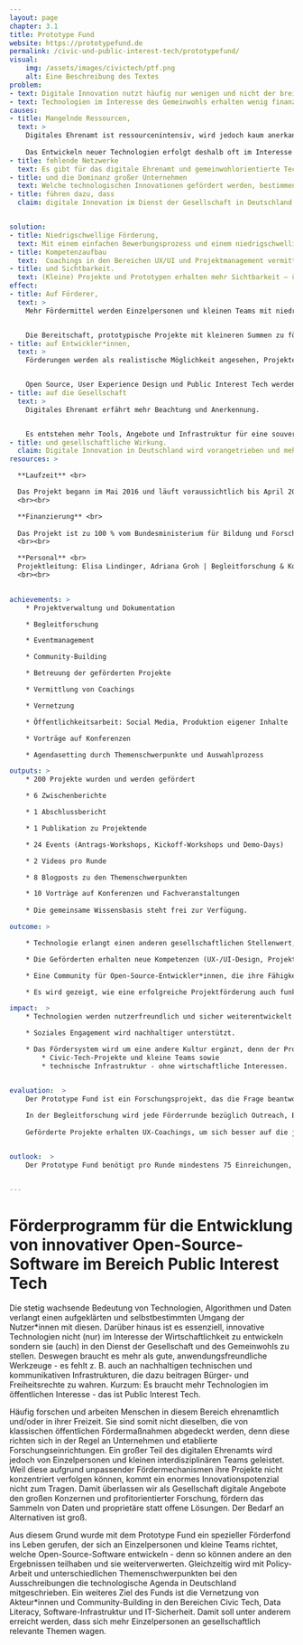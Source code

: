 ```yaml
---
layout: page
chapter: 3.1
title: Prototype Fund
website: https://prototypefund.de
permalink: /civic-und-public-interest-tech/prototypefund/
visual:
    img: /assets/images/civictech/ptf.png
    alt: Eine Beschreibung des Textes
problem:
- text: Digitale Innovation nutzt häufig nur wenigen und nicht der breiten Gesellschaft.
- text: Technologien im Interesse des Gemeinwohls erhalten wenig finanzielle Förderung.
causes:
- title: Mangelnde Ressourcen,
  text: >
    Digitales Ehrenamt ist ressourcenintensiv, wird jedoch kaum anerkannt oder finanziert. 
    
    Das Entwickeln neuer Technologien erfolgt deshalb oft im Interesse von Wirtschaftlichkeit oder Datenverwertbarkeit.
- title: fehlende Netzwerke
  text: Es gibt für das digitale Ehrenamt und gemeinwohlorientierte Technologieentwicklung kaum Netzwerke, die sich für eine Verbesserung der Situation einsetzen können.
- title: und die Dominanz großer Unternehmen
  text: Welche technologischen Innovationen gefördert werden, bestimmen derzeit große internationale Konzerne oder Kapitalgeber. Dabei liegt oftmals die Expertise darüber, welche Entwicklungen wirklich benötigt werden oder welche Innovationen der Skalierung bedürfen, in der Gesellschaft - diese wird aber nicht einbezogen.
- title: führen dazu, dass
  claim: digitale Innovation im Dienst der Gesellschaft in Deutschland kaum stattfindet.


solution:
- title: Niedrigschwellige Förderung,
  text: Mit einem einfachen Bewerbungsprozess und einem niedrigschwelligen Förderverfahren zeigen wir, dass die Förderung digitaler Innovationen aus der Gesellschaft möglich und wünschenswert ist.
- title: Kompetenzaufbau
  text:  Coachings in den Bereichen UX/UI und Projektmanagement vermitteln der Open-Source-Community Wissen, das bei der Umsetzung weiterer Projekte nützlich sein kann.
- title: und Sichtbarkeit.
  text: (Kleine) Projekte und Prototypen erhalten mehr Sichtbarkeit – über die Website des Prototype Fund, Medien, Konferenzen und andere Veranstaltungen sowie aktive Vernetzungsarbeit.
effect:
- title: Auf Förderer,
  text: >
    Mehr Fördermittel werden Einzelpersonen und kleinen Teams mit niedrigschwelligen Verfahren bereitgestellt.


    Die Bereitschaft, prototypische Projekte mit kleineren Summen zu fördern, steigt.
- title: auf Entwickler*innen,
  text: >
    Förderungen werden als realistische Möglichkeit angesehen, Projekte umzusetzen.


    Open Source, User Experience Design und Public Interest Tech werden als Konzepte weiter verbreitet.
- title: auf die Gesellschaft
  text: >
    Digitales Ehrenamt erfährt mehr Beachtung und Anerkennung.


    Es entstehen mehr Tools, Angebote und Infrastruktur für eine souveräne, digital handlungsfähige und informierte Gesellschaft.
- title: und gesellschaftliche Wirkung.
  claim: Digitale Innovation in Deutschland wird vorangetrieben und mehr digitale Tools sowie sichere Infrastruktur für die Gesellschaft werden geschaffen.
resources: >

  **Laufzeit** <br>

  Das Projekt begann im Mai 2016 ​und läuft voraussichtlich bis ​April 2021. Es handelt sich damit für 2019 um eine ganzjährige Laufzeit.
  <br><br>

  **Finanzierung** <br>
  
  Das Projekt ist zu 100 % vom Bundesministerium für Bildung und Forschung finanziert. Das Budget für 2019 beträgt 491.215 €.
  <br><br>

  **Personal** <br>
  Projektleitung: Elisa Lindinger, Adriana Groh | Begleitforschung & Kommunikation: Katharina Meyer | Projektmanagement: Adriana Groh, Thomas Friese, Marie Gutbub, Michael Peters | Controlling: Nadine Evers, Juliane Krüger | technische Administration: Gregor Gilka
  <br><br>

 
achievements: >
    * Projektverwaltung und Dokumentation

    * Begleitforschung

    * Eventmanagement

    * Community-Building

    * Betreuung der geförderten Projekte

    * Vermittlung von Coachings

    * Vernetzung

    * Öffentlichkeitsarbeit: Social Media, Produktion eigener Inhalte

    * Vorträge auf Konferenzen

    * Agendasetting durch Themenschwerpunkte und Auswahlprozess

outputs: >
    * 200 Projekte wurden und werden gefördert

    * 6 Zwischenberichte

    * 1 Abschlussbericht

    * 1 Publikation zu Projektende

    * 24 Events (Antrags-Workshops, Kickoff-Workshops und Demo-Days)

    * 2 Videos pro Runde

    * 8 Blogposts zu den Themenschwerpunkten

    * 10 Vorträge auf Konferenzen und Fachveranstaltungen
    
    * Die gemeinsame Wissensbasis steht frei zur Verfügung.

outcome: >

    * Technologie erlangt einen anderen gesellschaftlichen Stellenwert, da ihre positiven Aspekte gegenüber den Risiken herausgestellt werden.

    * Die Geförderten erhalten neue Kompetenzen (UX-/UI-Design, Projektmanagement etc.).

    * Eine Community für Open-Source-Entwickler*innen, die ihre Fähigkeiten und Ressourcen in den Dienst der Gesellschaft stellen, wird aufgebaut.

    * Es wird gezeigt, wie eine erfolgreiche Projektförderung auch funktionieren kann. Der Fund ist somit Vorbild - und wird in Teilen von anderen Förderern aufgegriffen.

impact:  >
    * Technologien werden nutzerfreundlich und sicher weiterentwickelt.

    * Soziales Engagement wird nachhaltiger unterstützt.

    * Das Fördersystem wird um eine andere Kultur ergänzt, denn der Prototype Fund fördert 
        * Civic-Tech-Projekte und kleine Teams sowie
        * technische Infrastruktur - ohne wirtschaftliche Interessen.


evaluation:  >
    Der Prototype Fund ist ein Forschungsprojekt, das die Frage beantworten will, wie neue Zielgruppen für öffentliche Fördergelder erschlossen werden können und wie die öffentlichen Fördermaßnahmen so angepasst werden können, dass sie für neue Zielgruppen auch nutzbar sind. Einzelpersonen und kleine Teams sind die Zielgruppe des Prototype Funds, denn für diese existiert bisher keine niedrigschwellige Förderung mit öffentlichen Mitteln. Der Prototype Fund richtet sich deswegen gezielt an Softwareentwickler*\innen und kleine, interdisziplinäre Teams, die gesellschaftliche Themen vorantreiben. 
    
    In der Begleitforschung wird jede Förderrunde bezüglich Outreach, Bewerbungs- und Bewertungsprozess sowie mit Blick auf die Umsetzungsphase evaluiert. Ausgehend von den jeweiligen Ergebnissen werden die Fördermodalitäten von Runde zu Runde angepasst. Besonders hervorzuheben ist hier der Anstieg der Förderquote von 60 % auf 95 % - der Eigenanteil, den die Projekte einbringen müssen, hat sich somit deutlich verringert. 
    
    Geförderte Projekte erhalten UX-Coachings, um sich besser auf die jeweilige Zielgruppe einzustellen sowie Coachings zu Projektmanagement. Die Coachings wurden von den geförderten Projekten durchweg positiv evaluiert. 


outlook:  >
    Der Prototype Fund benötigt pro Runde mindestens 75 Einreichungen, um fortgeführt zu werden. Aufgrund der viel größeren Anzahl an Bewerbungen in den ersten beiden Runden wurde das Projekt im Sommer 2017 um zwei Jahre und vier weitere Runden verlängert. Das Programm legt besonderen Wert darauf, mit jedem Call neue Zielgruppen anzusprechen und die Gruppe der Einreichenden weiter zu diversifizieren.


---
```



# Förderprogramm für die Entwicklung von innovativer Open-Source-Software im Bereich Public Interest Tech

Die stetig wachsende Bedeutung von Technologien, Algorithmen und Daten verlangt einen aufgeklärten und selbstbestimmten Umgang der Nutzer\*innen mit diesen. Darüber hinaus ist es essenziell, innovative Technologien nicht (nur) im Interesse der Wirtschaftlichkeit zu entwickeln sondern sie (auch) in den Dienst der Gesellschaft und des Gemeinwohls zu stellen. Deswegen braucht es mehr als gute, anwendungsfreundliche Werkzeuge - es fehlt z. B. auch an nachhaltigen technischen und kommunikativen Infrastrukturen, die dazu beitragen Bürger- und Freiheitsrechte zu wahren. Kurzum: Es braucht mehr Technologien im öffentlichen Interesse - das ist Public Interest Tech. 

Häufig forschen und arbeiten Menschen in diesem Bereich ehrenamtlich und/oder in ihrer Freizeit. Sie sind somit nicht dieselben, die von klassischen öffentlichen Fördermaßnahmen abgedeckt werden, denn diese richten sich in der Regel an Unternehmen und etablierte Forschungseinrichtungen. Ein großer Teil des digitalen Ehrenamts wird jedoch von Einzelpersonen und kleinen interdisziplinären Teams geleistet. Weil diese aufgrund unpassender Fördermechanismen ihre Projekte nicht konzentriert verfolgen können, kommt ein enormes Innovationspotenzial nicht zum Tragen. Damit überlassen wir als Gesellschaft digitale Angebote den großen Konzernen und profitorientierter Forschung, fördern das Sammeln von Daten und proprietäre statt offene Lösungen. Der Bedarf an Alternativen ist groß.

Aus diesem Grund wurde mit dem Prototype Fund ein spezieller Förderfond ins Leben gerufen, der sich an Einzelpersonen und kleine Teams richtet, welche Open-Source-Software entwickeln - denn so können andere an den Ergebnissen teilhaben und sie weiterverwerten. Gleichzeitig wird mit Policy-Arbeit und unterschiedlichen Themenschwerpunkten bei den Ausschreibungen die technologische Agenda in Deutschland mitgeschrieben. Ein weiteres Ziel des Funds ist die Vernetzung von Akteur\*innen und Community-Building in den Bereichen Civic Tech, Data Literacy, Software-Infrastruktur und IT-Sicherheit. Damit soll unter anderem erreicht werden, dass sich mehr Einzelpersonen an gesellschaftlich relevante Themen wagen.


